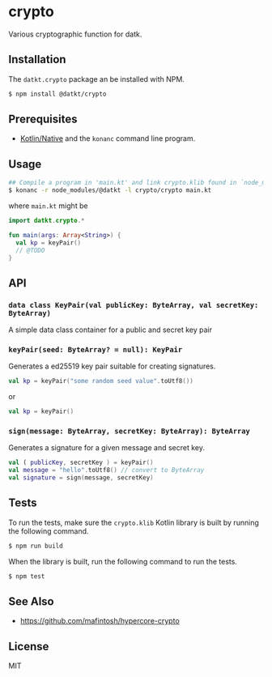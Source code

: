 crypto
======

Various cryptographic function for datk.

## Installation

The `datkt.crypto` package an be installed with NPM.

```sh
$ npm install @datkt/crypto
```

## Prerequisites

* [Kotlin/Native](https://github.com/JetBrains/kotlin-native) and the
  `konanc` command line program.

## Usage

```sh
## Compile a program in 'main.kt' and link crypto.klib found in `node_modules/`
$ konanc -r node_modules/@datkt -l crypto/crypto main.kt
```

where `main.kt` might be

```kotlin
import datkt.crypto.*

fun main(args: Array<String>) {
  val kp = keyPair()
  // @TODO
}
```

## API

### `data class KeyPair(val publicKey: ByteArray, val secretKey: ByteArray)`

A simple data class container for a public and secret key pair

### `keyPair(seed: ByteArray? = null): KeyPair`

Generates a ed25519 key pair suitable for creating signatures.

```kotlin
val kp = keyPair("some random seed value".toUtf8())
```

or

```kotlin
val kp = keyPair()
```

### `sign(message: ByteArray, secretKey: ByteArray): ByteArray`

Generates a signature for a given message and secret key.

```kotlin
val ( publicKey, secretKey ) = keyPair()
val message = "hello".toUtf8() // convert to ByteArray
val signature = sign(message, secretKey)
```

## Tests

To run the tests, make sure the `crypto.klib` Kotlin library is built by
running the following command.

```sh
$ npm run build
```

When the library is built, run the following command to run the tests.

```sh
$ npm test
```

## See Also

* https://github.com/mafintosh/hypercore-crypto

## License

MIT
